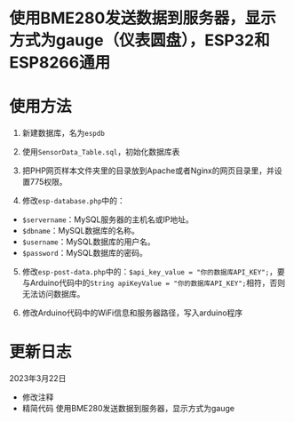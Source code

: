 # 使用BME280发送数据到服务器，显示方式为gauge（仪表圆盘），ESP32和ESP8266通用

# 使用方法
1. 新建数据库，名为`espdb`

2. 使用`SensorData_Table.sql`，初始化数据库表

3. 把PHP网页样本文件夹里的目录放到Apache或者Nginx的网页目录里，并设置775权限。

4. 修改`esp-database.php`中的：
- `$servername`：MySQL服务器的主机名或IP地址。
- `$dbname`：MySQL数据库的名称。
- `$username`：MySQL数据库的用户名。
- `$password`：MySQL数据库的密码。

5. 修改`esp-post-data.php`中的：`$api_key_value = "你的数据库API_KEY";`，要与Arduino代码中的`String apiKeyValue = "你的数据库API_KEY";`相符，否则无法访问数据库。

6. 修改Arduino代码中的WiFi信息和服务器路径，写入arduino程序

# 更新日志
2023年3月22日
- 修改注释
- 精简代码
使用BME280发送数据到服务器，显示方式为gauge
